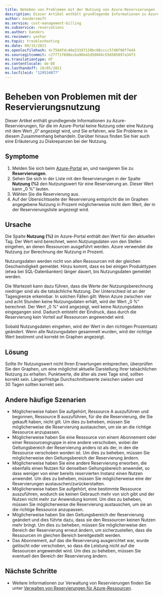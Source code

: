 ```yaml
---
title: Beheben von Problemen mit der Nutzung von Azure-Reservierungen
description: Dieser Artikel enthält grundlegende Informationen zu Azure-Reservierungen, für die im Azure-Portal keine Nutzung oder eine Nutzung mit dem Wert „0“ angezeigt wird, und Sie erfahren, wie Sie Probleme in diesem Zusammenhang behandeln. Darüber hinaus finden Sie hier auch eine Erläuterung zu Diskrepanzen bei der Nutzung.
author: bandersmsft
ms.service: cost-management-billing
ms.subservice: reservations
ms.author: banders
ms.reviewer: yashar
ms.topic: troubleshooting
ms.date: 09/15/2021
ms.openlocfilehash: 4c758dfdc40e23197128bc08cccc5748f08f7ed4
ms.sourcegitcommit: c27f71f890ecba96b42d58604c556505897a34f3
ms.translationtype: HT
ms.contentlocale: de-DE
ms.lasthandoff: 10/05/2021
ms.locfileid: "129534877"
---
```

# <a name="troubleshoot-reservation-utilization"></a>Beheben von Problemen mit der Reservierungsnutzung

Dieser Artikel enthält grundlegende Informationen zu Azure-Reservierungen, für die im Azure-Portal keine Nutzung oder eine Nutzung mit dem Wert „0“ angezeigt wird, und Sie erfahren, wie Sie Probleme in diesem Zusammenhang behandeln. Darüber hinaus finden Sie hier auch eine Erläuterung zu Diskrepanzen bei der Nutzung.

## <a name="symptoms"></a>Symptome

1. Melden Sie sich beim [Azure-Portal](https://portal.azure.com) an, und navigieren Sie zu **Reservierungen**.
1. Sehen Sie sich in der Liste mit den Reservierungen in der Spalte **Nutzung (%)** den Nutzungswert für eine Reservierung an. Dieser Wert kann „0 %“ lauten.
1. Wählen Sie die Reservierung aus.
1. Auf der Übersichtsseite der Reservierung entspricht die im Graphen angegebene Nutzung in Prozent möglicherweise nicht dem Wert, der in der Reservierungsliste angezeigt wird.

## <a name="cause"></a>Ursache

Die Spalte **Nutzung (%)** im Azure-Portal enthält den Wert für den aktuellen Tag. Der Wert wird berechnet, wenn Nutzungsdaten von den Stellen eingehen, an denen Ressourcen ausgeführt werden. Azure verwendet die Nutzung zur Berechnung der Nutzung in Prozent.

Nutzungsdaten werden nicht von allen Ressourcen mit der gleichen Geschwindigkeit gemeldet. Hinzu kommt, dass es bei einigen Produkttypen (etwa bei SQL-Datenbanken) länger dauert, bis Nutzungsdaten gemeldet werden.

Die Wartezeit kann dazu führen, dass die Werte der Nutzungsberechnung niedriger sind als die tatsächliche Nutzung. Der Unterschied ist an der Tagesgrenze erkennbar. In solchen Fällen gilt: Wenn Azure zwischen vier und acht Stunden keine Nutzungsdaten erhält, wird der Wert „0 %“ berechnet. Der Wert „0 %“ wird angezeigt, weil keine Nutzungsdaten eingegangen sind. Dadurch entsteht der Eindruck, dass durch die Reservierung kein Vorteil auf Ressourcen angewendet wird.

Sobald Nutzungsdaten eingehen, wird der Wert in den richtigen Prozentsatz geändert. Wenn alle Nutzungsdaten gesammelt wurden, wird der richtige Wert bestimmt und korrekt im Graphen angezeigt.

## <a name="solution"></a>Lösung

Sollte Ihr Nutzungswert nicht Ihren Erwartungen entsprechen, überprüfen Sie den Graphen, um eine möglichst aktuelle Darstellung Ihrer tatsächlichen Nutzung zu erhalten. Punktwerte, die älter als zwei Tage sind, sollten korrekt sein. Längerfristige Durchschnittswerte zwischen sieben und 30 Tagen sollten korrekt sein.

## <a name="other-common-scenarios"></a>Andere häufige Szenarien
- Möglicherweise haben Sie aufgehört, Ressource A auszuführen und begonnen, Ressource B auszuführen, für die die Reservierung, die Sie gekauft haben, nicht gilt. Um dies zu beheben, müssen Sie möglicherweise die Reservierung austauschen, um sie an die richtige Ressource anzupassen. 
- Möglicherweise haben Sie eine Ressource von einem Abonnement oder einer Ressourcengruppe in eine andere verschoben, wobei der Geltungsbereich der Reservierung anders ist als der, in den die Ressource verschoben worden ist. Um dies zu beheben, müssen Sie möglicherweise den Geltungsbereich der Reservierung ändern.
- Möglicherweise haben Sie eine andere Reservierung erworben, die ebenfalls einen Nutzen für denselben Geltungsbereich anwendet, so dass weniger von einer bereits reservierten Instanz einen Nutzen anwendet. Um dies zu beheben, müssen Sie möglicherweise eine der Reservierungen austauschen/zurückerstatten.
- Möglicherweise haben Sie aufgehört, eine bestimmte Ressource auszuführen, wodurch sie keinen Gebrauch mehr von sich gibt und der Nutzen nicht mehr zur Anwendung kommt. Um dies zu beheben, müssen Sie möglicherweise die Reservierung austauschen, um sie an die richtige Ressource anzupassen. 
- Möglicherweise haben Sie den Geltungsbereich der Reservierung geändert und dies führte dazu, dass sie den Ressourcen keinen Nutzen mehr bringt. Um dies zu beheben, müssen Sie möglicherweise den Bereich der Reservierung erneut ändern, um sicherzustellen, dass die Ressourcen im gleichen Bereich bereitgestellt werden.
- Das Abonnement, auf das die Reservierung ausgerichtet war, wurde gelöscht oder verschoben, so dass die Leistung nicht auf die Ressourcen angewendet wird. Um dies zu beheben, müssen Sie eventuell den Bereich der Reservierung ändern.

## <a name="next-steps"></a>Nächste Schritte

- Weitere Informationen zur Verwaltung von Reservierungen finden Sie unter [Verwalten von Reservierungen für Azure-Ressourcen](manage-reserved-vm-instance.md).
